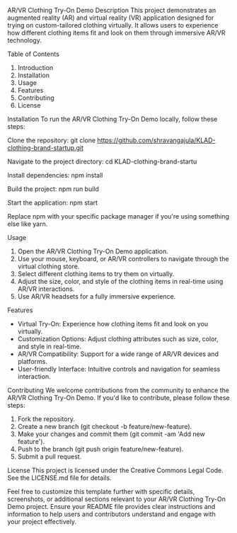 AR/VR Clothing Try-On Demo
Description
This project demonstrates an augmented reality (AR) and virtual reality (VR) application designed for trying on custom-tailored clothing virtually. It allows users to experience how different clothing items fit and look on them through immersive AR/VR technology.

Table of Contents
1) Introduction
2) Installation
3) Usage
4) Features
5) Contributing
6) License

Installation
To run the AR/VR Clothing Try-On Demo locally, follow these steps:

Clone the repository:
git clone https://github.com/shravangajula/KLAD-clothing-brand-startup.git

Navigate to the project directory:
cd KLAD-clothing-brand-startu

Install dependencies:
npm install

Build the project:
npm run build

Start the application:
npm start

Replace npm with your specific package manager if you're using something else like yarn.

Usage
1) Open the AR/VR Clothing Try-On Demo application.
2) Use your mouse, keyboard, or AR/VR controllers to navigate through the virtual clothing store.
3) Select different clothing items to try them on virtually.
4) Adjust the size, color, and style of the clothing items in real-time using AR/VR interactions.
5) Use AR/VR headsets for a fully immersive experience.

Features
- Virtual Try-On: Experience how clothing items fit and look on you virtually.
- Customization Options: Adjust clothing attributes such as size, color, and style in real-time.
- AR/VR Compatibility: Support for a wide range of AR/VR devices and platforms.
- User-friendly Interface: Intuitive controls and navigation for seamless interaction.

Contributing
We welcome contributions from the community to enhance the AR/VR Clothing Try-On Demo. If you'd like to contribute, please follow these steps:
1) Fork the repository.
2) Create a new branch (git checkout -b feature/new-feature).
3) Make your changes and commit them (git commit -am 'Add new feature').
4) Push to the branch (git push origin feature/new-feature).
5) Submit a pull request.

License
This project is licensed under the Creative Commons Legal Code. See the LICENSE.md file for details.

Feel free to customize this template further with specific details, screenshots, or additional sections relevant to your AR/VR Clothing Try-On Demo project. Ensure your README file provides clear instructions and information to help users and contributors understand and engage with your project effectively.
